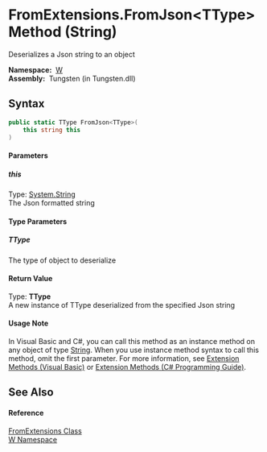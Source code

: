 FromExtensions.FromJson&lt;TType> Method (String)
=================================================
   Deserializes a Json string to an object

  **Namespace:**  [W][1]  
  **Assembly:**  Tungsten (in Tungsten.dll)

Syntax
------

```csharp
public static TType FromJson<TType>(
	this string this
)

```

#### Parameters

##### *this*
Type: [System.String][2]  
The Json formatted string

#### Type Parameters

##### *TType*
The type of object to deserialize

#### Return Value
Type: **TType**  
A new instance of TType deserialized from the specified Json string
#### Usage Note
In Visual Basic and C#, you can call this method as an instance method on any object of type [String][2]. When you use instance method syntax to call this method, omit the first parameter. For more information, see [Extension Methods (Visual Basic)][3] or [Extension Methods (C# Programming Guide)][4].

See Also
--------

#### Reference
[FromExtensions Class][5]  
[W Namespace][1]  

[1]: ../README.md
[2]: http://msdn.microsoft.com/en-us/library/s1wwdcbf
[3]: http://msdn.microsoft.com/en-us/library/bb384936.aspx
[4]: http://msdn.microsoft.com/en-us/library/bb383977.aspx
[5]: README.md